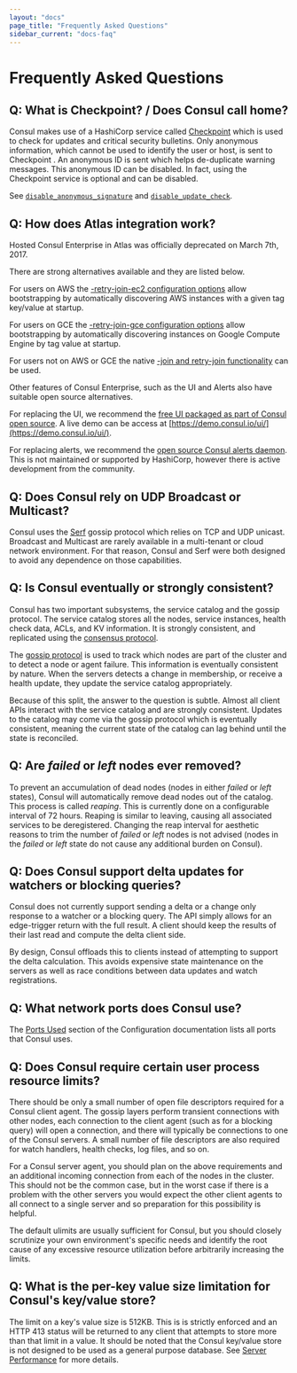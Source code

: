 ```yaml
---
layout: "docs"
page_title: "Frequently Asked Questions"
sidebar_current: "docs-faq"
---
```


# Frequently Asked Questions

## Q: What is Checkpoint? / Does Consul call home?

Consul makes use of a HashiCorp service called [Checkpoint](http://checkpoint.hashicorp.com)
which is used to check for updates and critical security bulletins.
Only anonymous information, which cannot be used to identify the user or host, is
sent to Checkpoint . An anonymous ID is sent which helps de-duplicate warning messages.
This anonymous ID can be disabled. In fact, using the Checkpoint service is optional
and can be disabled.

See [`disable_anonymous_signature`](/docs/agent/options.html#disable_anonymous_signature)
and [`disable_update_check`](/docs/agent/options.html#disable_update_check).

## Q: How does Atlas integration work?

Hosted Consul Enterprise in Atlas was officially deprecated on March 7th,
2017.

There are strong alternatives available and they are listed below.

For users on AWS the [-retry-join-ec2 configuration options](/docs/agent/options.html#_retry_join_ec2_tag_key) allow bootstrapping by automatically discovering AWS instances with a given tag key/value at startup.

For users on GCE the [-retry-join-gce configuration options](/docs/agent/options.html#_retry_join_gce_tag_value) allow bootstrapping by automatically discovering instances on Google Compute Engine by tag value at startup.

For users not on AWS or GCE the native [-join and retry-join functionality](/docs/agent/options.html#_join) can be used.

Other features of Consul Enterprise, such as the UI and Alerts also have suitable open source alternatives.

For replacing the UI, we recommend the [free UI packaged as part of Consul open source](https://www.consul.io/docs/agent/options.html#_ui). A live demo can be access at [https://demo.consul.io/ui/](https://demo.consul.io/ui/).

For replacing alerts, we recommend the [open source Consul alerts daemon](https://github.com/acalephstorage/consul-alerts). This is not maintained or supported by HashiCorp, however there is active development from the community.

## Q: Does Consul rely on UDP Broadcast or Multicast?

Consul uses the [Serf](https://www.serf.io) gossip protocol which relies on
TCP and UDP unicast. Broadcast and Multicast are rarely available in a multi-tenant
or cloud network environment. For that reason, Consul and Serf were both
designed to avoid any dependence on those capabilities.

## Q: Is Consul eventually or strongly consistent?

Consul has two important subsystems, the service catalog and the gossip protocol.
The service catalog stores all the nodes, service instances, health check data,
ACLs, and KV information. It is strongly consistent, and replicated
using the [consensus protocol](/docs/internals/consensus.html).

The [gossip protocol](/docs/internals/gossip.html) is used to track which
nodes are part of the cluster and to detect a node or agent failure. This information
is eventually consistent by nature. When the servers detects a change in membership,
or receive a health update, they update the service catalog appropriately.

Because of this split, the answer to the question is subtle. Almost all client APIs
interact with the service catalog and are strongly consistent. Updates to the
catalog may come via the gossip protocol which is eventually consistent, meaning
the current state of the catalog can lag behind until the state is reconciled.

## Q: Are _failed_ or _left_ nodes ever removed?

To prevent an accumulation of dead nodes (nodes in either _failed_ or _left_
states), Consul will automatically remove dead nodes out of the catalog. This
process is called _reaping_. This is currently done on a configurable
interval of 72 hours. Reaping is similar to leaving, causing all associated
services to be deregistered. Changing the reap interval for aesthetic
reasons to trim the number of _failed_ or _left_ nodes is not advised (nodes
in the _failed_ or _left_ state do not cause any additional burden on
Consul).

## Q: Does Consul support delta updates for watchers or blocking queries?

Consul does not currently support sending a delta or a change only response
to a watcher or a blocking query. The API simply allows for an edge-trigger
return with the full result. A client should keep the results of their last
read and compute the delta client side.

By design, Consul offloads this to clients instead of attempting to support
the delta calculation. This avoids expensive state maintenance on the servers
as well as race conditions between data updates and watch registrations.

## Q: What network ports does Consul use?

The [Ports Used](https://www.consul.io/docs/agent/options.html#ports) section of the Configuration documentation lists all ports that Consul uses.

## Q: Does Consul require certain user process resource limits?

There should be only a small number of open file descriptors required for a
Consul client agent. The gossip layers perform transient connections with
other nodes, each connection to the client agent (such as for a blocking
query) will open a connection, and there will typically be connections to one
of the Consul servers. A small number of file descriptors are also required
for watch handlers, health checks, log files, and so on.

For a Consul server agent, you should plan on the above requirements and
an additional incoming connection from each of the nodes in the cluster. This
should not be the common case, but in the worst case if there is a problem
with the other servers you would expect the other client agents to all
connect to a single server and so preparation for this possibility is helpful.

The default ulimits are usually sufficient for Consul, but you should closely
scrutinize your own environment's specific needs and identify the root cause
of any excessive resource utilization before arbitrarily increasing the limits.

## Q: What is the per-key value size limitation for Consul's key/value store?

The limit on a key's value size is 512KB. This is is strictly enforced and an
HTTP 413 status will be returned to any client that attempts to store more
than that limit in a value. It should be noted that the Consul key/value store
is not designed to be used as a general purpose database. See
[Server Performance](/docs/guides/performance.html) for more details.
